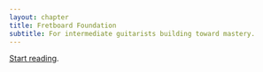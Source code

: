 ```yaml
---
layout: chapter
title: Fretboard Foundation
subtitle: For intermediate guitarists building toward mastery.
---
```


[Start reading](/preface.html).
